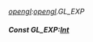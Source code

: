 _[opengl](../../modules/opengl/opengl-module.md):[opengl](../../modules/opengl/opengl-module.md).GL\_EXP_
##### Const GL\_EXP:[Int](../../modules/wonkey/wonkey-types-int.md)
